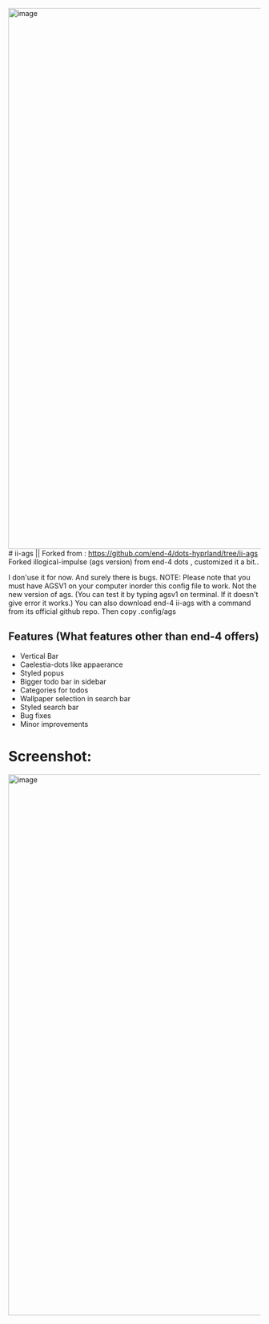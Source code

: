 <img width="1922" height="1080" alt="image" src="https://github.com/user-attachments/assets/31d096a1-6060-4d6d-b571-cbf722fdfcdc" /># ii-ags || Forked from : https://github.com/end-4/dots-hyprland/tree/ii-ags
Forked illogical-impulse (ags version) from end-4 dots , customized it a bit..

I don'use it for now. And surely there is bugs.
NOTE: Please note that you must have AGSV1 on your computer inorder this config file to work. Not the new version of ags.
(You can test it by typing agsv1 on terminal. If it doesn't give error it works.)
You can also download end-4 ii-ags with a command from its official github repo. Then copy .config/ags

## Features (What features other than end-4 offers)
- Vertical Bar
- Caelestia-dots like appaerance
- Styled popus
- Bigger todo bar in sidebar
- Categories for todos
- Wallpaper selection in search bar
- Styled search bar
- Bug fixes
- Minor improvements

# Screenshot:
<img width="1922" height="1080" alt="image" src="https://github.com/user-attachments/assets/883e0131-11b0-42af-acc5-30af8b56e9d0" />

